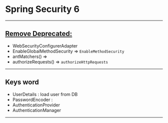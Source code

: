 
# Spring Security 6

---
## [Remove Deprecated:]()
   - WebSecurityConfigurerAdapter
   - EnableGlobalMethodSecurity => `EnableMethodSecurity`
   - antMatchers() => 
   - authorizeRequests() => `authorizeHttpRequests`
--- 

## Keys word
*  UserDetails     : load user from DB 
*  PasswordEncoder : 
*  AuthenticationProvider
*  AuthenticationManager
---

##  